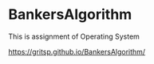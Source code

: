 # BankersAlgorithm
This is assignment of Operating System

https://gritsp.github.io/BankersAlgorithm/
